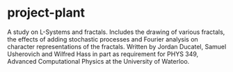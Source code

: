 # project-plant
A study on L-Systems and fractals. Includes the drawing of various fractals, the effects of adding stochastic processes and Fourier analysis on character representations of the fractals. Written by Jordan Ducatel, Samuel Usherovich and Wilfred Hass in part as requirement for PHYS 349, Advanced Computational Physics at the University of Waterloo.
